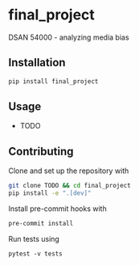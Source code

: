 # final_project

DSAN 54000 - analyzing media bias

## Installation

```bash
pip install final_project
```

## Usage

- TODO

## Contributing

Clone and set up the repository with

```bash
git clone TODO && cd final_project
pip install -e ".[dev]"
```

Install pre-commit hooks with

```bash
pre-commit install
```

Run tests using

```
pytest -v tests
```

